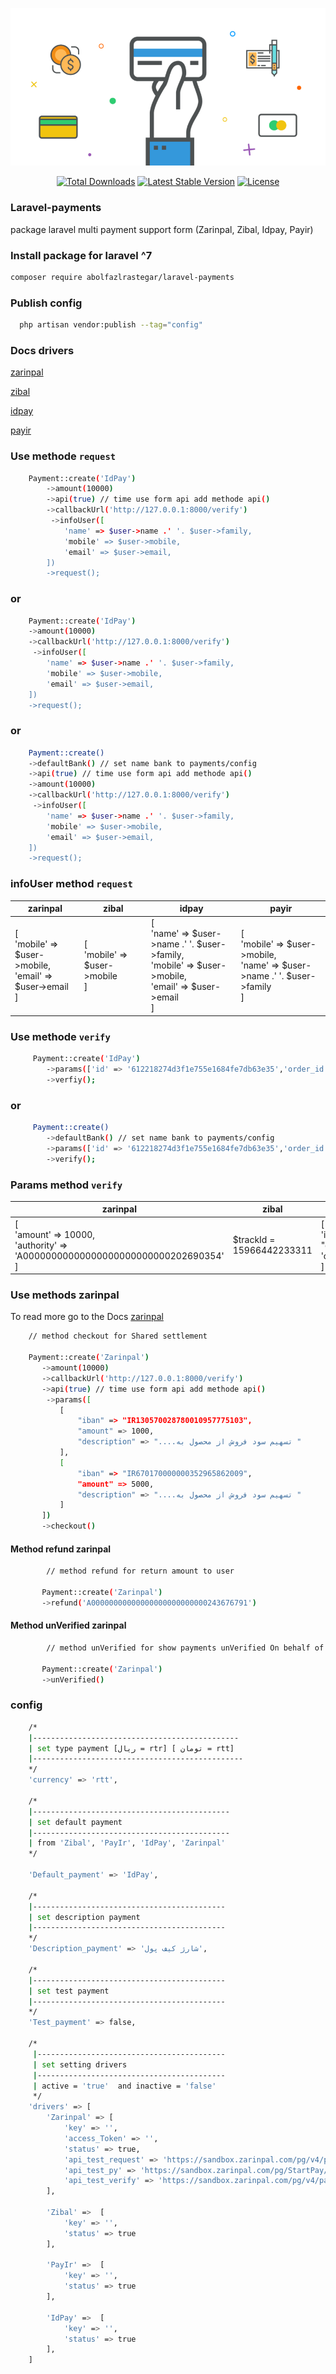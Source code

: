 ![alt text](https://github.com/abolfazlrastegar/laravel-payments/blob/main/laravel-payment.png?raw=true)

<p align="center">
<a href="https://packagist.org/packages/abolfazlrastegar/laravel-payments"><img src="https://img.shields.io/packagist/dt/abolfazlrastegar/laravel-payments" alt="Total Downloads"></a>
<a href="https://packagist.org/packages/abolfazlrastegar/laravel-payments"><img src="https://img.shields.io/packagist/v/abolfazlrastegar/laravel-payments" alt="Latest Stable Version"></a>
<a href="https://packagist.org/packages/abolfazlrastegar/laravel-payments"><img src="https://img.shields.io/github/license/abolfazlrastegar/laravel-payments" alt="License"></a>
</p>

### Laravel-payments
package laravel multi payment support form  (Zarinpal, Zibal, Idpay, Payir)

### Install package for laravel ^7
```bash
composer require abolfazlrastegar/laravel-payments
```
### Publish config
```bash
  php artisan vendor:publish --tag="config"
```
### Docs drivers

<a href="https://docs.zarinpal.com/paymentGateway/guide/#%D8%A7%D8%B1%D8%B3%D8%A7%D9%84-%D8%A7%D8%B7%D9%84%D8%A7%D8%B9%D8%A7%D8%AA">zarinpal</a>

<a href="https://docs.zibal.ir/IPG/API">zibal</a>

<a href="https://idpay.ir/web-service/v1.1/#8614460e98">idpay</a>

<a href="https://docs.pay.ir/gateway/">payir</a>


### Use methode `request`
```bash
    Payment::create('IdPay')
        ->amount(10000)
        ->api(true) // time use form api add methode api()
        ->callbackUrl('http://127.0.0.1:8000/verify')
         ->infoUser([
            'name' => $user->name .' '. $user->family,
            'mobile' => $user->mobile,
            'email' => $user->email,
        ])
        ->request();
```
### or
```bash
    Payment::create('IdPay')
    ->amount(10000)
    ->callbackUrl('http://127.0.0.1:8000/verify')
     ->infoUser([
        'name' => $user->name .' '. $user->family,
        'mobile' => $user->mobile,
        'email' => $user->email,
    ])
    ->request();
```
### or
```bash
    Payment::create()
    ->defaultBank() // set name bank to payments/config
    ->api(true) // time use form api add methode api()
    ->amount(10000)
    ->callbackUrl('http://127.0.0.1:8000/verify')
     ->infoUser([
        'name' => $user->name .' '. $user->family,
        'mobile' => $user->mobile,
        'email' => $user->email,
    ])
    ->request();
```

### infoUser method `request`
| zarinpal | zibal | idpay     | payir |                                
|---------|-------|-----------|------|
|[<br/>'mobile' => $user->mobile,<br/>'email' => $user->email<br/>]  | [<br/>'mobile' => $user->mobile<br/>]  | [<br/>'name' => $user->name .' '. $user->family,<br/>'mobile' => $user->mobile,<br/>'email' => $user->email<br/>] | [<br/>'mobile' => $user->mobile,<br/> 'name' => $user->name .' '. $user->family<br/>] |

### Use methode `verify`
```bash
     Payment::create('IdPay')
        ->params(['id' => '612218274d3f1e755e1684fe7db63e35','order_id' => '1655381732'])
        ->verfiy();
```
### or 
```bash
     Payment::create()
        ->defaultBank() // set name bank to payments/config
        ->params(['id' => '612218274d3f1e755e1684fe7db63e35','order_id' => '1655381732']) 
        ->verify();
```
### Params method `verify`
| zarinpal | zibal | idpay     | payir |                                
|----------|-------|-----------|-------|
 |   [<br/>'amount' => 10000,<br/> 'authority' => 'A00000000000000000000000000202690354'<br/>]| $trackId = 15966442233311 |[<br/>'id' => "d2e353189823079e1e4181772cff5292",<br/>'order_id' => '101'<br/>] |    $token = "توکن پرداخت"   |

### Use methods zarinpal 
To read more go to the Docs <a href="https://docs.zarinpal.com/paymentGateway/setshare.html">zarinpal</a>
```bash
    // method checkout for Shared settlement
    
    Payment::create('Zarinpal')
       ->amount(10000)
       ->callbackUrl('http://127.0.0.1:8000/verify')
       ->api(true) // time use form api add methode api()
        ->params([
           [
               "iban" => "IR130570028780010957775103",
               "amount" => 1000,
               "description" => "....تسهیم سود فروش از محصول به "
           ],
           [
               "iban" => "IR670170000000352965862009",
               "amount" => 5000,
               "description" => "....تسهیم سود فروش از محصول به "
           ]
       ])
       ->checkout()
```
#### Method refund zarinpal
```bash
        // method refund for return amount to user
        
       Payment::create('Zarinpal')
       ->refund('A00000000000000000000000000243676791')
```
#### Method unVerified zarinpal
```bash
        // method unVerified for show payments unVerified On behalf of the user
        
       Payment::create('Zarinpal')
       ->unVerified()
```
### config 
```bash
    /*
    |----------------------------------------------
    | set type payment [ریال = rtr] [ تومان = rtt]
    |-----------------------------------------------
    */
    'currency' => 'rtt',

    /*
    |--------------------------------------------
    | set default payment
    |--------------------------------------------
    | from 'Zibal', 'PayIr', 'IdPay', 'Zarinpal'
    */

    'Default_payment' => 'IdPay',

    /*
    |-------------------------------------------
    | set description payment
    |-------------------------------------------
    */
    'Description_payment' => 'شارژ کیف پول',

    /*
    |-------------------------------------------
    | set test payment 
    |-------------------------------------------
    */
    'Test_payment' => false,

    /*
     |------------------------------------------
     | set setting drivers
     |------------------------------------------
     | active = 'true'  and inactive = 'false'
     */
    'drivers' => [
        'Zarinpal' => [
            'key' => '',
            'access_Token' => '',
            'status' => true,
            'api_test_request' => 'https://sandbox.zarinpal.com/pg/v4/payment/request.json',
            'api_test_py' => 'https://sandbox.zarinpal.com/pg/StartPay/',
            'api_test_verify' => 'https://sandbox.zarinpal.com/pg/v4/payment/verify.json',
        ],

        'Zibal' =>  [
            'key' => '',
            'status' => true
        ],

        'PayIr' =>  [
            'key' => '',
            'status' => true
        ],

        'IdPay' =>  [
            'key' => '',
            'status' => true
        ],
    ]
```
